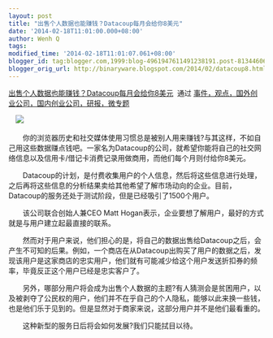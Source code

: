 ```yaml
---
layout: post
title: "出售个人数据也能赚钱？Datacoup每月会给你8美元"
date: '2014-02-18T11:01:00.000+08:00'
author: Wenh Q
tags:
modified_time: '2014-02-18T11:01:07.061+08:00'
blogger_id: tag:blogger.com,1999:blog-4961947611491238191.post-8134460651324978344
blogger_orig_url: http://binaryware.blogspot.com/2014/02/datacoup8.html
---
```

[出售个人数据也能赚钱？Datacoup每月会给你8美元](http://www.kuailiyu.com/article/8311.html)  通过
[事件，观点，国外创业公司，国内创业公司，研报，微专题](http://www.kuailiyu.com/)


　![](https://images-blogger-opensocial.googleusercontent.com/gadgets/proxy?url=http%3A%2F%2Fwww.kuailiyu.com%2Fuploadfile%2F2014%2F0218%2F20140218082232162.jpg&container=blogger&gadget=a&rewriteMime=image%2F*)

　　你的浏览器历史和社交媒体使用习惯总是被别人用来赚钱?与其这样，不如自己用这些数据赚点钱吧。一家名为Datacoup的公司，就希望你能将自己的社交网络信息以及信用卡/借记卡消费记录用做商用，而他们每个月则付给你8美元。

　　Datacoup的计划，是付费收集用户的个人信息，然后将这些信息进行处理，之后再将这些信息的分析结果卖给其他希望了解市场动向的企业。目前，Datacoup的服务还处于测试阶段，但是已经吸引了1500个用户。

　　该公司联合创始人兼CEO Matt
Hogan表示，企业要想了解用户，最好的方式就是与用户建立起最直接的联系。

　　然而对于用户来说，他们担心的是，将自己的数据出售给Datacoup之后，会产生不可知的后果。例如，一个商店在从Datacoup出购买了用户的数据之后，发现该用户是这家商店的忠实用户，他们就有可能减少给这个用户发送折扣券的频率，毕竟反正这个用户已经是忠实客户了。

　　另外，哪部分用户将会成为出售个人数据的主题?有人猜测会是贫困用户，以及被剥夺了公民权的用户，他们并不在乎自己的个人隐私，能够以此来换一些钱，也是他们乐于见到的。但是显然对于商家来说，这部分用户并不是他们最看重的。

　　这种新型的服务日后将会如何发展?我们只能拭目以待。

